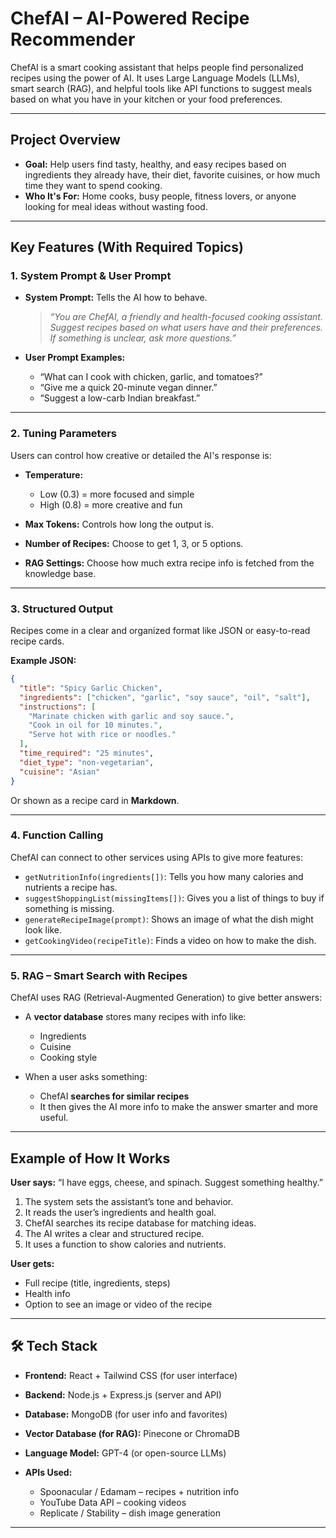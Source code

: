 #  ChefAI – AI-Powered Recipe Recommender

ChefAI is a smart cooking assistant that helps people find personalized recipes using the power of AI. It uses Large Language Models (LLMs), smart search (RAG), and helpful tools like API functions to suggest meals based on what you have in your kitchen or your food preferences.

---

##  Project Overview

* **Goal:** Help users find tasty, healthy, and easy recipes based on ingredients they already have, their diet, favorite cuisines, or how much time they want to spend cooking.
* **Who It's For:** Home cooks, busy people, fitness lovers, or anyone looking for meal ideas without wasting food.

---

##  Key Features (With Required Topics)

### 1. **System Prompt & User Prompt**

* **System Prompt:** Tells the AI how to behave.

  > *“You are ChefAI, a friendly and health-focused cooking assistant. Suggest recipes based on what users have and their preferences. If something is unclear, ask more questions.”*

* **User Prompt Examples:**

  * “What can I cook with chicken, garlic, and tomatoes?”
  * “Give me a quick 20-minute vegan dinner.”
  * “Suggest a low-carb Indian breakfast.”

---

### 2. **Tuning Parameters**

Users can control how creative or detailed the AI's response is:

* **Temperature:**

  * Low (0.3) = more focused and simple
  * High (0.8) = more creative and fun
* **Max Tokens:** Controls how long the output is.
* **Number of Recipes:** Choose to get 1, 3, or 5 options.
* **RAG Settings:** Choose how much extra recipe info is fetched from the knowledge base.

---

### 3. **Structured Output**

Recipes come in a clear and organized format like JSON or easy-to-read recipe cards.

**Example JSON:**

```json
{
  "title": "Spicy Garlic Chicken",
  "ingredients": ["chicken", "garlic", "soy sauce", "oil", "salt"],
  "instructions": [
    "Marinate chicken with garlic and soy sauce.",
    "Cook in oil for 10 minutes.",
    "Serve hot with rice or noodles."
  ],
  "time_required": "25 minutes",
  "diet_type": "non-vegetarian",
  "cuisine": "Asian"
}
```

Or shown as a recipe card in **Markdown**.

---

### 4. **Function Calling**

ChefAI can connect to other services using APIs to give more features:

* `getNutritionInfo(ingredients[])`: Tells you how many calories and nutrients a recipe has.
* `suggestShoppingList(missingItems[])`: Gives you a list of things to buy if something is missing.
* `generateRecipeImage(prompt)`: Shows an image of what the dish might look like.
* `getCookingVideo(recipeTitle)`: Finds a video on how to make the dish.

---

### 5. **RAG – Smart Search with Recipes**

ChefAI uses RAG (Retrieval-Augmented Generation) to give better answers:

* A **vector database** stores many recipes with info like:

  * Ingredients
  * Cuisine
  * Cooking style
* When a user asks something:

  * ChefAI **searches for similar recipes**
  * It then gives the AI more info to make the answer smarter and more useful.

---

##  Example of How It Works

**User says:** “I have eggs, cheese, and spinach. Suggest something healthy.”

1. The system sets the assistant’s tone and behavior.
2. It reads the user’s ingredients and health goal.
3. ChefAI searches its recipe database for matching ideas.
4. The AI writes a clear and structured recipe.
5. It uses a function to show calories and nutrients.

**User gets:**

* Full recipe (title, ingredients, steps)
* Health info
* Option to see an image or video of the recipe

---

## 🛠️ Tech Stack

* **Frontend:** React + Tailwind CSS (for user interface)
* **Backend:** Node.js + Express.js (server and API)
* **Database:** MongoDB (for user info and favorites)
* **Vector Database (for RAG):** Pinecone or ChromaDB
* **Language Model:** GPT-4 (or open-source LLMs)
* **APIs Used:**

  * Spoonacular / Edamam – recipes + nutrition info
  * YouTube Data API – cooking videos
  * Replicate / Stability – dish image generation

---
